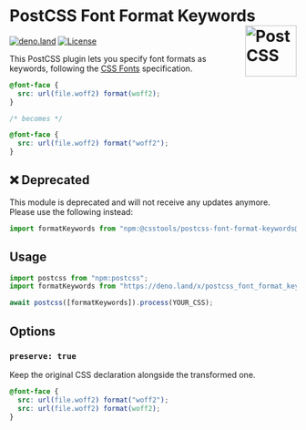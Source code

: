 # PostCSS Font Format Keywords [<img src="https://api.postcss.org/logo.svg" alt="PostCSS" width="90" height="90" align="right">](https://github.com/postcss/postcss)

[![deno.land](https://deno.land/badge/postcss_font_format_keywords/version)](https://deno.land/x/postcss_font_format_keywords)
[![License](https://img.shields.io/npm/l/postcss-font-format-keywords.svg)](LICENSE.md)

This PostCSS plugin lets you specify font formats as keywords, following the
[CSS Fonts](https://drafts.csswg.org/css-fonts-4/#font-format-values)
specification.

```css
@font-face {
  src: url(file.woff2) format(woff2);
}

/* becomes */

@font-face {
  src: url(file.woff2) format("woff2");
}
```

## ❌ Deprecated

This module is deprecated and will not receive any updates anymore.
Please use the following instead:

```js
import formatKeywords from "npm:@csstools/postcss-font-format-keywords@VERSION";
```

## Usage

```js
import postcss from "npm:postcss";
import formatKeywords from "https://deno.land/x/postcss_font_format_keywords@4.0.2/mod.js";

await postcss([formatKeywords]).process(YOUR_CSS);
```

## Options

### `preserve: true`

Keep the original CSS declaration alongside the transformed one.

```css
@font-face {
  src: url(file.woff2) format("woff2");
  src: url(file.woff2) format(woff2);
}
```

